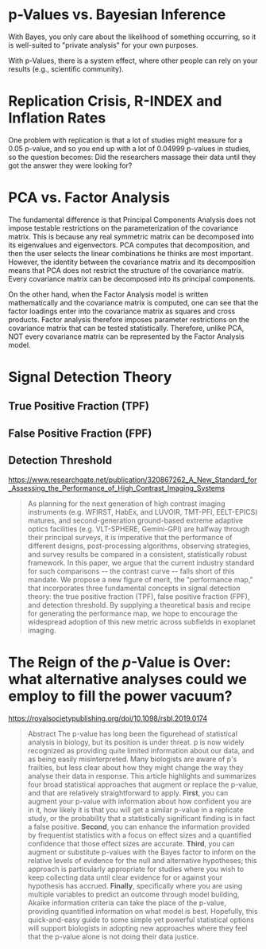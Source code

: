 # p-Values vs. Bayesian Inference

With Bayes, you only care about the likelihood of something occurring, so it is well-suited to "private analysis" for your own purposes.

With p-Values, there is a system effect, where other people can rely on your results (e.g., scientific community).


# Replication Crisis, R-INDEX and Inflation Rates

One problem with replication is that a lot of studies might measure for a 0.05 p-value, and so you end up with a lot of 0.04999 p-values in studies, so the question becomes: Did the researchers massage their data until they got the answer they were looking for?

# PCA vs. Factor Analysis

The fundamental difference is that Principal Components Analysis does not impose testable restrictions on the parameterization of the covariance matrix. This is because any real symmetric matrix can be decomposed into its eigenvalues and eigenvectors. PCA computes that decomposition, and then the user selects the linear combinations he thinks are most important. However, the identity between the covariance matrix and its decomposition means that PCA does not restrict the structure of the covariance matrix. Every covariance matrix can be decomposed into its principal components.

On the other hand, when the Factor Analysis model is written mathematically and the covariance matrix is computed, one can see that the factor loadings enter into the covariance matrix as squares and cross products. Factor analysis therefore imposes parameter restrictions on the covariance matrix that can be tested statistically. Therefore, unlike PCA, NOT every covariance matrix can be represented by the Factor Analysis model.

# Signal Detection Theory 

## True Positive Fraction (TPF)
## False Positive Fraction (FPF)
## Detection Threshold 

https://www.researchgate.net/publication/320867262_A_New_Standard_for_Assessing_the_Performance_of_High_Contrast_Imaging_Systems

> As planning for the next generation of high contrast imaging instruments (e.g. WFIRST, HabEx, and LUVOIR, TMT-PFI, EELT-EPICS) matures, and second-generation ground-based extreme adaptive optics facilities (e.g. VLT-SPHERE, Gemini-GPI) are halfway through their principal surveys, it is imperative that the performance of different designs, post-processing algorithms, observing strategies, and survey results be compared in a consistent, statistically robust framework. In this paper, we argue that the current industry standard for such comparisons -- the contrast curve -- falls short of this mandate. We propose a new figure of merit, the "performance map," that incorporates three fundamental concepts in signal detection theory: the true positive fraction (TPF), false positive fraction (FPF), and detection threshold. By supplying a theoretical basis and recipe for generating the performance map, we hope to encourage the widespread adoption of this new metric across subfields in exoplanet imaging.

# The Reign of the _p_-Value is Over: what alternative analyses could we employ to fill the power vacuum?

https://royalsocietypublishing.org/doi/10.1098/rsbl.2019.0174

> Abstract
> The p-value has long been the figurehead of statistical analysis in biology, but its position is under threat. p is now widely recognized as providing quite limited information about our data, and as being easily misinterpreted. Many biologists are aware of p's frailties, but less clear about how they might change the way they analyse their data in response. This article highlights and summarizes four broad statistical approaches that augment or replace the p-value, and that are relatively straightforward to apply. **First**, you can augment your p-value with information about how confident you are in it, how likely it is that you will get a similar p-value in a replicate study, or the probability that a statistically significant finding is in fact a false positive. **Second**, you can enhance the information provided by frequentist statistics with a focus on effect sizes and a quantified confidence that those effect sizes are accurate. **Third**, you can augment or substitute p-values with the Bayes factor to inform on the relative levels of evidence for the null and alternative hypotheses; this approach is particularly appropriate for studies where you wish to keep collecting data until clear evidence for or against your hypothesis has accrued. **Finally**, specifically where you are using multiple variables to predict an outcome through model building, Akaike information criteria can take the place of the p-value, providing quantified information on what model is best. Hopefully, this quick-and-easy guide to some simple yet powerful statistical options will support biologists in adopting new approaches where they feel that the p-value alone is not doing their data justice.
